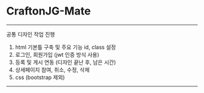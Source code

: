 # CraftonJG-Mate

---

공통 디자인 작업 진행

1. html 기본틀 구축 및 주요 기능 id, class 설정
2. 로그인, 회원가입 (jwt 인증 방식 사용)
3. 등록 및 게시 연동 (디자인 끝난 후, 남은 시간)
4. 상세페이지 참여, 취소, 수정, 삭제
5. css (bootstrap 제외)

---
